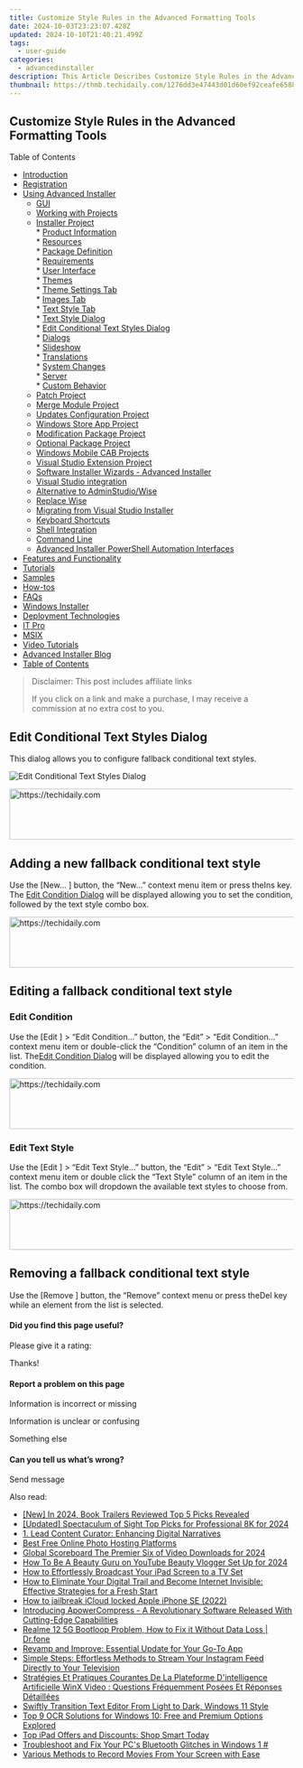 ```yaml
---
title: Customize Style Rules in the Advanced Formatting Tools
date: 2024-10-03T23:23:07.428Z
updated: 2024-10-10T21:40:21.499Z
tags:
  - user-guide
categories:
  - advancedinstaller
description: This Article Describes Customize Style Rules in the Advanced Formatting Tools
thumbnail: https://thmb.techidaily.com/1276dd3e47443d01d60ef92ceafe65883b1431cf0aceea8f20ef4307f66fd914.jpg
---
```


## Customize Style Rules in the Advanced Formatting Tools

Table of Contents

* [Introduction](https://tools.techidaily.com/advancedinstaller/products/)
* [Registration](https://tools.techidaily.com/advancedinstaller/products/)
* [Using Advanced Installer](https://tools.techidaily.com/advancedinstaller/products/)  
   * [GUI](https://tools.techidaily.com/advancedinstaller/products/)  
   * [Working with Projects](https://tools.techidaily.com/advancedinstaller/products/)  
   * [Installer Project](https://tools.techidaily.com/advancedinstaller/products/)  
         * [Product Information](https://tools.techidaily.com/advancedinstaller/products/)  
         * [Resources](https://tools.techidaily.com/advancedinstaller/products/)  
         * [Package Definition](https://tools.techidaily.com/advancedinstaller/products/)  
         * [Requirements](https://tools.techidaily.com/advancedinstaller/products/)  
         * [User Interface](https://tools.techidaily.com/advancedinstaller/products/)  
                  * [Themes](https://tools.techidaily.com/advancedinstaller/products/)  
                              * [Theme Settings Tab](https://tools.techidaily.com/advancedinstaller/products/)  
                              * [Images Tab](https://tools.techidaily.com/advancedinstaller/products/)  
                              * [Text Style Tab](https://tools.techidaily.com/advancedinstaller/products/)  
                                             * [Text Style Dialog](https://tools.techidaily.com/advancedinstaller/products/)  
                                                               * [Edit Conditional Text Styles Dialog](https://tools.techidaily.com/advancedinstaller/products/)  
                  * [Dialogs](https://tools.techidaily.com/advancedinstaller/products/)  
                  * [Slideshow](https://tools.techidaily.com/advancedinstaller/products/)  
                  * [Translations](https://tools.techidaily.com/advancedinstaller/products/)  
         * [System Changes](https://tools.techidaily.com/advancedinstaller/products/)  
         * [Server](https://tools.techidaily.com/advancedinstaller/products/)  
         * [Custom Behavior](https://tools.techidaily.com/advancedinstaller/products/)  
   * [Patch Project](https://tools.techidaily.com/advancedinstaller/products/)  
   * [Merge Module Project](https://tools.techidaily.com/advancedinstaller/products/)  
   * [Updates Configuration Project](https://tools.techidaily.com/advancedinstaller/products/)  
   * [Windows Store App Project](https://tools.techidaily.com/advancedinstaller/products/)  
   * [Modification Package Project](https://tools.techidaily.com/advancedinstaller/products/)  
   * [Optional Package Project](https://tools.techidaily.com/advancedinstaller/products/)  
   * [Windows Mobile CAB Projects](https://tools.techidaily.com/advancedinstaller/products/)  
   * [Visual Studio Extension Project](https://tools.techidaily.com/advancedinstaller/products/)  
   * [Software Installer Wizards - Advanced Installer](https://tools.techidaily.com/advancedinstaller/products/)  
   * [Visual Studio integration](https://tools.techidaily.com/advancedinstaller/products/)  
   * [Alternative to AdminStudio/Wise](https://tools.techidaily.com/advancedinstaller/products/)  
   * [Replace Wise](https://tools.techidaily.com/advancedinstaller/products/)  
   * [Migrating from Visual Studio Installer](https://tools.techidaily.com/advancedinstaller/products/)  
   * [Keyboard Shortcuts](https://tools.techidaily.com/advancedinstaller/products/)  
   * [Shell Integration](https://tools.techidaily.com/advancedinstaller/products/)  
   * [Command Line](https://tools.techidaily.com/advancedinstaller/products/)  
   * [Advanced Installer PowerShell Automation Interfaces](https://tools.techidaily.com/advancedinstaller/products/)
* [Features and Functionality](https://tools.techidaily.com/advancedinstaller/products/)
* [Tutorials](https://tools.techidaily.com/advancedinstaller/products/)
* [Samples](https://tools.techidaily.com/advancedinstaller/products/)
* [How-tos](https://tools.techidaily.com/advancedinstaller/products/)
* [FAQs](https://tools.techidaily.com/advancedinstaller/products/)
* [Windows Installer](https://tools.techidaily.com/advancedinstaller/products/)
* [Deployment Technologies](https://tools.techidaily.com/advancedinstaller/products/)
* [IT Pro](https://tools.techidaily.com/advancedinstaller/products/)
* [MSIX](https://tools.techidaily.com/advancedinstaller/products/)
* [Video Tutorials](https://tools.techidaily.com/advancedinstaller/products/)
* [Advanced Installer Blog](https://tools.techidaily.com/advancedinstaller/products/)
* [Table of Contents](https://tools.techidaily.com/advancedinstaller/products/)

>  Disclaimer: This post includes affiliate links
>
>  If you click on a link and make a purchase, I may receive a commission at no extra cost to you.
>

## Edit Conditional Text Styles Dialog

This dialog allows you to configure fallback conditional text styles.

![Edit Conditional Text Styles Dialog](https://cdn.advancedinstaller.com/img/dialog/conditional-text-style.png "Edit Conditional Text Styles Dialog")  

<!-- affiliate ads begin -->
<a href="https://appsumo.8odi.net/c/5597632/2123750/7443" target="_top" id="2123750">
  <img src="//a.impactradius-go.com/display-ad/7443-2123750" border="0" alt="https://techidaily.com" width="728" height="90"/>
</a>
<img height="0" width="0" src="https://appsumo.8odi.net/i/5597632/2123750/7443" style="position:absolute;visibility:hidden;" border="0" />
<!-- affiliate ads end -->

## Adding a new fallback conditional text style

Use the \[New... \] button, the “New...” context menu item or press theIns key. The [Edit Condition Dialog](https://tools.techidaily.com/advancedinstaller/products/) will be displayed allowing you to set the condition, followed by the text style combo box.

<!-- affiliate ads begin -->
<a href="https://appsumo.8odi.net/c/5597632/2105866/7443" target="_top" id="2105866">
  <img src="//a.impactradius-go.com/display-ad/7443-2105866" border="0" alt="https://techidaily.com" width="728" height="90"/>
</a>
<img height="0" width="0" src="https://appsumo.8odi.net/i/5597632/2105866/7443" style="position:absolute;visibility:hidden;" border="0" />
<!-- affiliate ads end -->

## Editing a fallback conditional text style

### Edit Condition

Use the \[Edit \] \> “Edit Condition...” button, the “Edit” > “Edit Condition...” context menu item or double-click the “Condition” column of an item in the list. The[Edit Condition Dialog](https://tools.techidaily.com/advancedinstaller/products/) will be displayed allowing you to edit the condition.

<!-- affiliate ads begin -->
<a href="https://unicoeye.pxf.io/c/5597632/2134234/18498" target="_top" id="2134234">
  <img src="//a.impactradius-go.com/display-ad/18498-2134234" border="0" alt="https://techidaily.com" width="728" height="90"/>
</a>
<img height="0" width="0" src="https://unicoeye.pxf.io/i/5597632/2134234/18498" style="position:absolute;visibility:hidden;" border="0" />
<!-- affiliate ads end -->

### Edit Text Style

Use the \[Edit \] \> “Edit Text Style...” button, the “Edit” > “Edit Text Style...” context menu item or double click the “Text Style” column of an item in the list. The combo box will dropdown the available text styles to choose from.

<!-- affiliate ads begin -->
<a href="https://aligracehair.sjv.io/c/5597632/1972698/19272" target="_top" id="1972698">
  <img src="//a.impactradius-go.com/display-ad/19272-1972698" border="0" alt="https://techidaily.com" width="728" height="90"/>
</a>
<img height="0" width="0" src="https://aligracehair.sjv.io/i/5597632/1972698/19272" style="position:absolute;visibility:hidden;" border="0" />
<!-- affiliate ads end -->

## Removing a fallback conditional text style

Use the \[Remove \] button, the “Remove” context menu or press theDel key while an element from the list is selected.

#### Did you find this page useful?

Please give it a rating:

 Thanks!

#### Report a problem on this page

Information is incorrect or missing

Information is unclear or confusing

Something else

#### Can you tell us what’s wrong?

Send message

<ins class="adsbygoogle"
     style="display:block"
     data-ad-format="autorelaxed"
     data-ad-client="ca-pub-7571918770474297"
     data-ad-slot="1223367746"></ins>

<ins class="adsbygoogle"
     style="display:block"
     data-ad-client="ca-pub-7571918770474297"
     data-ad-slot="8358498916"
     data-ad-format="auto"
     data-full-width-responsive="true"></ins>

<span class="atpl-alsoreadstyle">Also read:</span>
<div><ul>
<li><a href="https://fox-access.techidaily.com/new-in-2024-book-trailers-reviewed-top-5-picks-revealed/"><u>[New] In 2024, Book Trailers Reviewed Top 5 Picks Revealed</u></a></li>
<li><a href="https://fox-http.techidaily.com/updated-spectaculum-of-sight-top-picks-for-professional-8k-for-2024/"><u>[Updated] Spectaculum of Sight Top Picks for Professional 8K for 2024</u></a></li>
<li><a href="https://fox-where.techidaily.com/1-lead-content-curator-enhancing-digital-narratives/"><u>1. Lead Content Curator: Enhancing Digital Narratives</u></a></li>
<li><a href="https://fox-where.techidaily.com/best-free-online-photo-hosting-platforms/"><u>Best Free Online Photo Hosting Platforms</u></a></li>
<li><a href="https://youtube-docs.techidaily.com/l-scoreboard-the-premier-six-of-video-downloads-for-2024/"><u>Global Scoreboard The Premier Six of Video Downloads for 2024</u></a></li>
<li><a href="https://youtube-tips.techidaily.com/o-be-a-beauty-guru-on-youtube-beauty-vlogger-set-up-for-2024/"><u>How To Be A Beauty Guru on YouTube Beauty Vlogger Set Up for 2024</u></a></li>
<li><a href="https://fox-where.techidaily.com/how-to-effortlessly-broadcast-your-ipad-screen-to-a-tv-set/"><u>How to Effortlessly Broadcast Your iPad Screen to a TV Set</u></a></li>
<li><a href="https://fox-where.techidaily.com/how-to-eliminate-your-digital-trail-and-become-internet-invisible-effective-strategies-for-a-fresh-start/"><u>How to Eliminate Your Digital Trail and Become Internet Invisible: Effective Strategies for a Fresh Start</u></a></li>
<li><a href="https://activate-lock.techidaily.com/how-to-jailbreak-icloud-locked-apple-iphone-se-2022-by-drfone-ios/"><u>How to jailbreak iCloud locked Apple iPhone SE (2022)</u></a></li>
<li><a href="https://fox-where.techidaily.com/introducing-apowercompress-a-revolutionary-software-released-with-cutting-edge-capabilities/"><u>Introducing ApowerCompress - A Revolutionary Software Released With Cutting-Edge Capabilities</u></a></li>
<li><a href="https://howto.techidaily.com/realme-12-5g-bootloop-problem-how-to-fix-it-without-data-loss-drfone-by-drfone-fix-android-problems-fix-android-problems/"><u>Realme 12 5G Bootloop Problem, How to Fix it Without Data Loss | Dr.fone</u></a></li>
<li><a href="https://fox-where.techidaily.com/revamp-and-improve-essential-update-for-your-go-to-app/"><u>Revamp and Improve: Essential Update for Your Go-To App</u></a></li>
<li><a href="https://fox-where.techidaily.com/simple-steps-effortless-methods-to-stream-your-instagram-feed-directly-to-your-television/"><u>Simple Steps: Effortless Methods to Stream Your Instagram Feed Directly to Your Television</u></a></li>
<li><a href="https://some-guidance.techidaily.com/strategies-et-pratiques-courantes-de-la-plateforme-dintelligence-artificielle-winx-video-questions-frequemment-posees-et-reponses-detaillees/"><u>Stratégies Et Pratiques Courantes De La Plateforme D'intelligence Artificielle WinX Video : Questions Fréquemment Posées Et Réponses Détaillées</u></a></li>
<li><a href="https://win11.techidaily.com/swiftly-transition-text-editor-from-light-to-dark-windows-11-style/"><u>Swiftly Transition Text Editor From Light to Dark, Windows 11 Style</u></a></li>
<li><a href="https://fox-where.techidaily.com/top-9-ocr-solutions-for-windows-10-free-and-premium-options-explored/"><u>Top 9 OCR Solutions for Windows 10: Free and Premium Options Explored</u></a></li>
<li><a href="https://tech-recovery.techidaily.com/1722886510150-top-ipad-offers-and-discounts-shop-smart-today/"><u>Top iPad Offers and Discounts: Shop Smart Today</u></a></li>
<li><a href="https://win-dash.techidaily.com/1722976842894-troubleshoot-and-fix-your-pcs-bluetooth-glitches-in-windows-1/"><u>Troubleshoot and Fix Your PC's Bluetooth Glitches in Windows 1 #</u></a></li>
<li><a href="https://fox-where.techidaily.com/various-methods-to-record-movies-from-your-screen-with-ease/"><u>Various Methods to Record Movies From Your Screen with Ease</u></a></li>
</ul></div>

